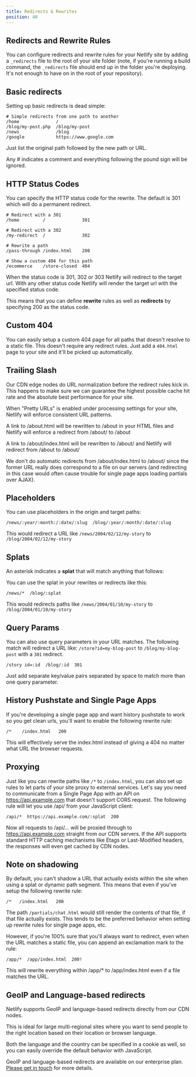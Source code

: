 ```yaml
---
title: Redirects & Rewrites
position: 40
---
```


## Redirects and Rewrite Rules

You can configure redirects and rewrite rules for your Netlify site by adding a `_redirects` file to the root of your site folder (note, if you're running a build command, the `_redirects` file should end up in the folder you're deploying. It's not enough to have on in the root of your repository).


## Basic redirects

Setting up basic redirects is dead simple:

    # Simple redirects from one path to another
    /home              /
    /blog/my-post.php  /blog/my-post
    /news              /blog
    /google            https://www.google.com

Just list the original path followed by the new path or URL.

Any # indicates a comment and everything following the pound sign will be ignored.


## HTTP Status Codes

You can specify the HTTP status code for the rewrite. The default is 301 which will do a permanent redirect.

    # Redirect with a 301
    /home         /              301

    # Redirect with a 302
    /my-redirect  /              302

    # Rewrite a path
    /pass-through /index.html    200

    # Show a custom 404 for this path
    /ecommerce    /store-closed  404

When the status code is 301, 302 or 303 Netlify will redirect to the target url. With any other status code Netlify will render the target url with the specified status code.

This means that you can define **rewrite** rules as well as **redirects** by specifying 200 as the status code.

## Custom 404

You can easily setup a custom 404 page for all paths that doesn't resolve to a static file. This doesn't require any redirect rules. Just add a `404.html` page to your site and it'll be picked up automatically.

## Trailing Slash

Our CDN edge nodes do URL normalization before the redirect rules kick in. This happens to make sure we can guarantee the highest possible cache hit rate and the absolute best performance for your site.

When "Pretty URLs" is enabled under processing settings for your site, Netlify will enforce consistent URL patterns.

A link to /about.html will be rewritten to /about in your HTML files and Netlify will enforce a redirect from /about/ to /about

A link to /about/index.html will be rewritten to /about/ and Netlify will redirect from /about to /about/

We don't do automatic redirects from /about/index.html to /about/ since the former URL really does correspond to a file on our servers (and redirecting in this case would often cause trouble for single page apps loading partials over AJAX).


## Placeholders

You can use placeholders in the origin and target paths:

    /news/:year/:month:/:date/:slug  /blog/:year/:month/:date/:slug

This would redirect a URL like `/news/2004/02/12/my-story` to `/blog/2004/02/12/my-story`


## Splats

An asterisk indicates a **splat** that will match anything that follows:

You can use the splat in your rewrites or redirects like this:

    /news/*  /blog/:splat

This would redirects paths like `/news/2004/01/10/my-story` to `/blog/2004/01/10/my-story`

## Query Params

You can also use query parameters in your URL matches. The following match will redirect a URL like: `/store?id=my-blog-post` to `/blog/my-blog-post` with a `301` redirect.

```
/story id=:id  /blog/:id  301
```

Just add separate key/value pairs separated by space to match more than one query parameter.

## History Pushstate and Single Page Apps

If you're developing a single page app and want history pushstate to work so you get clean urls, you'll want to enable the following rewrite rule:

    /*    /index.html   200

This will effectively serve the index.html instead of giving a 404 no matter what URL the browser requests.

## Proxying

Just like you can rewrite paths like `/*` to `/index.html`, you can also set up rules to let parts of your site proxy to external services. Let's say you need to communicate from a Single Page App with an API on https://api.example.com that doesn't support CORS request. The following rule will let you use /api/ from your JavaScript client:

    /api/*  https://api.example.com/:splat  200

Now all requests to /api/... will be proxied through to https://api.example.com straight from our CDN servers. If the API supports standard HTTP caching mechanisms like Etags or Last-Modified headers, the responses will even get cached by CDN nodes.

## Note on shadowing

By default, you can't shadow a URL that actually exists within the site when using a splat or dynamic path segment. This means that even if you've setup the following rewrite rule:

    /*   /index.html   200

The path `/partials/chat.html` would still render the contents of that file, if that file actually exists. This tends to be the preferred behavior when setting up rewrite rules for single page apps, etc.

However, if you're 100% sure that you'll always want to redirect, even when the URL matches a static file, you can append an exclamation mark to the rule:

    /app/*  /app/index.html  200!

This will rewrite everything within /app/* to /app/index.html even if a file matches the URL.

## GeoIP and Language-based redirects

Netlify supports GeoIP and language-based redirects directly from our CDN nodes.

This is ideal for large multi-regional sites where you want to send people to the right location based on their location or browser language.

Both the language and the country can be specified in a cookie as well, so you can easily override the default behavior with JavaScript.

GeoIP and language-based redirects are available on our enterprise plan. [Please get in touch](/contact) for more details.
